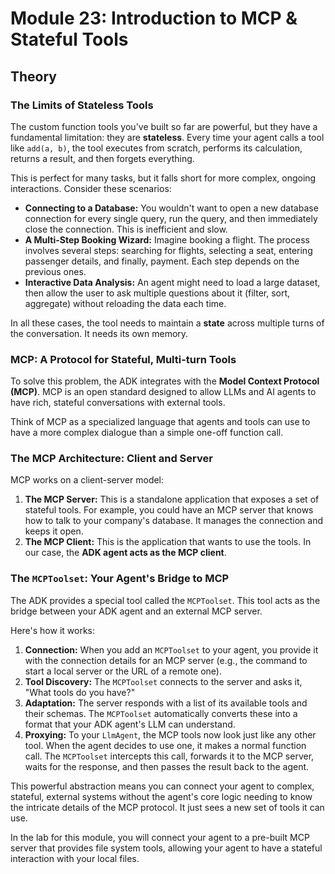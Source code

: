 # Module 23: Introduction to MCP & Stateful Tools

## Theory

### The Limits of Stateless Tools

The custom function tools you've built so far are powerful, but they have a fundamental limitation: they are **stateless**. Every time your agent calls a tool like `add(a, b)`, the tool executes from scratch, performs its calculation, returns a result, and then forgets everything.

This is perfect for many tasks, but it falls short for more complex, ongoing interactions. Consider these scenarios:

*   **Connecting to a Database:** You wouldn't want to open a new database connection for every single query, run the query, and then immediately close the connection. This is inefficient and slow.
*   **A Multi-Step Booking Wizard:** Imagine booking a flight. The process involves several steps: searching for flights, selecting a seat, entering passenger details, and finally, payment. Each step depends on the previous ones.
*   **Interactive Data Analysis:** An agent might need to load a large dataset, then allow the user to ask multiple questions about it (filter, sort, aggregate) without reloading the data each time.

In all these cases, the tool needs to maintain a **state** across multiple turns of the conversation. It needs its own memory.

### MCP: A Protocol for Stateful, Multi-turn Tools

To solve this problem, the ADK integrates with the **Model Context Protocol (MCP)**. MCP is an open standard designed to allow LLMs and AI agents to have rich, stateful conversations with external tools.

Think of MCP as a specialized language that agents and tools can use to have a more complex dialogue than a simple one-off function call.

### The MCP Architecture: Client and Server

MCP works on a client-server model:

1.  **The MCP Server:** This is a standalone application that exposes a set of stateful tools. For example, you could have an MCP server that knows how to talk to your company's database. It manages the connection and keeps it open.
2.  **The MCP Client:** This is the application that wants to use the tools. In our case, the **ADK agent acts as the MCP client**.

### The `MCPToolset`: Your Agent's Bridge to MCP

The ADK provides a special tool called the `MCPToolset`. This tool acts as the bridge between your ADK agent and an external MCP server.

Here's how it works:

1.  **Connection:** When you add an `MCPToolset` to your agent, you provide it with the connection details for an MCP server (e.g., the command to start a local server or the URL of a remote one).
2.  **Tool Discovery:** The `MCPToolset` connects to the server and asks it, "What tools do you have?"
3.  **Adaptation:** The server responds with a list of its available tools and their schemas. The `MCPToolset` automatically converts these into a format that your ADK agent's LLM can understand.
4.  **Proxying:** To your `LlmAgent`, the MCP tools now look just like any other tool. When the agent decides to use one, it makes a normal function call. The `MCPToolset` intercepts this call, forwards it to the MCP server, waits for the response, and then passes the result back to the agent.

This powerful abstraction means you can connect your agent to complex, stateful, external systems without the agent's core logic needing to know the intricate details of the MCP protocol. It just sees a new set of tools it can use.

In the lab for this module, you will connect your agent to a pre-built MCP server that provides file system tools, allowing your agent to have a stateful interaction with your local files.
